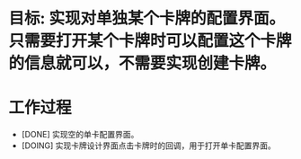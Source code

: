 # 目标: 实现对单独某个卡牌的配置界面。只需要打开某个卡牌时可以配置这个卡牌的信息就可以，不需要实现创建卡牌。

# 工作过程
- [DONE] 实现空的单卡配置界面。
- [DOING] 实现卡牌设计界面点击卡牌时的回调，用于打开单卡配置界面。
